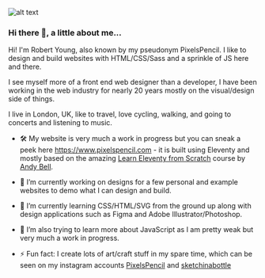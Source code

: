 

<!--
**pixelspencil/pixelspencil** is a ✨ _special_ ✨ repository because its `README.md` (this file) appears on your GitHub profile.

Here are some ideas to get you started:

- 🔭 I’m currently working on a few personal websites
- 🌱 I’m currently learning CSS/HTML/JS from the ground up
- 👯 I’m looking to collaborate on ...
- 🤔 I’m looking for help with ...
- 💬 Ask me about ...
- 📫 How to reach me: art/social
- ⚡ Fun fact: ...
-->

![alt text](https://res.cloudinary.com/dbbohl0fi/image/upload/v1615815675/1534242728613_ykug97.jpg "Examples of my hand drawn and digital art")

### Hi there 👋, a little about me...

Hi! I'm Robert Young, also known by my pseudonym PixelsPencil. I like to design and build websites with HTML/CSS/Sass and a sprinkle of JS here and there.

I see myself more of a front end web designer than a developer, I have been working in the web industry for nearly 20 years mostly on the visual/design side of things.

I live in London, UK, like to travel, love cycling, walking, and going to concerts and listening to music.

- 🛠 My website is very much a work in progress but you can sneak a peek here <https://www.pixelspencil.com> - it is built using Eleventy and mostly based on the amazing [Learn Eleventy from Scratch](https://piccalil.li/course/learn-eleventy-from-scratch) course by [Andy Bell](https://github.com/hankchizljaw). 

- 🔭 I’m currently working on designs for a few personal and example websites to demo what I can design and build.
- 🌱 I’m currently learning CSS/HTML/SVG from the ground up along with design applications such as Figma and Adobe Illustrator/Photoshop.
- 🤔 I’m also trying to learn more about JavaScript as I am pretty weak but very much a work in progress.
- ⚡ Fun fact: I create lots of art/craft stuff in my spare time, which can be seen on my instagram accounts [PixelsPencil][pixelspencilIG] and [sketchinabottle][siabIG]

[pixelspencilIG]: https://www.instagram.com/pixelspencil/
[siabIG]: https://www.instagram.com/sketchinabottle/
